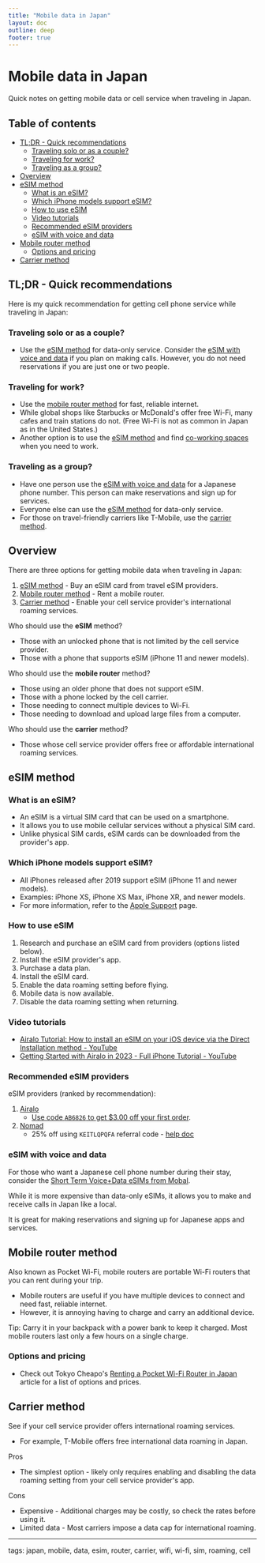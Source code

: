 ```yaml
---
title: "Mobile data in Japan"
layout: doc
outline: deep
footer: true
---
```


# Mobile data in Japan

Quick notes on getting mobile data or cell service when traveling in Japan.


## Table of contents <!-- omit in toc -->

* [TL;DR - Quick recommendations](#tldr---quick-recommendations)
  * [Traveling solo or as a couple?](#traveling-solo-or-as-a-couple)
  * [Traveling for work?](#traveling-for-work)
  * [Traveling as a group?](#traveling-as-a-group)
* [Overview](#overview)
* [eSIM method](#esim-method)
  * [What is an eSIM?](#what-is-an-esim)
  * [Which iPhone models support eSIM?](#which-iphone-models-support-esim)
  * [How to use eSIM](#how-to-use-esim)
  * [Video tutorials](#video-tutorials)
  * [Recommended eSIM providers](#recommended-esim-providers)
  * [eSIM with voice and data](#esim-with-voice-and-data)
* [Mobile router method](#mobile-router-method)
  * [Options and pricing](#options-and-pricing)
* [Carrier method](#carrier-method)


## TL;DR - Quick recommendations

Here is my quick recommendation for getting cell phone service while traveling in Japan:


### Traveling solo or as a couple?

* Use the [eSIM method](#esim-method) for data-only service. Consider the [eSIM with voice and data](#esim-with-voice-and-data) if you plan on making calls. However, you do not need reservations if you are just one or two people.


### Traveling for work?

* Use the [mobile router method](#mobile-router-method) for fast, reliable internet.
* While global shops like Starbucks or McDonald's offer free Wi-Fi, many cafes and train stations do not. (Free Wi-Fi is not as common in Japan as in the United States.)
* Another option is to use the [eSIM method](#esim-method) and find [co-working spaces](https://tokyocheapo.com/business/drop-in-coworking-spaces-tokyo/) when you need to work.


### Traveling as a group?

* Have one person use the [eSIM with voice and data](#esim-with-voice-and-data) for a Japanese phone number. This person can make reservations and sign up for services.
* Everyone else can use the [eSIM method](#esim-method) for data-only service.
* For those on travel-friendly carriers like T-Mobile, use the [carrier method](#carrier-method).


## Overview

There are three options for getting mobile data when traveling in Japan:
1. [eSIM method](#esim-method) - Buy an eSIM card from travel eSIM providers.
2. [Mobile router method](#mobile-router-method) - Rent a mobile router.
3. [Carrier method](#carrier-method) - Enable your cell service provider's international roaming services.

Who should use the **eSIM** method?
* Those with an unlocked phone that is not limited by the cell service provider.
* Those with a phone that supports eSIM (iPhone 11 and newer models).

Who should use the **mobile router** method?
* Those using an older phone that does not support eSIM.
* Those with a phone locked by the cell carrier.
* Those needing to connect multiple devices to Wi-Fi.
* Those needing to download and upload large files from a computer.

Who should use the **carrier** method?
* Those whose cell service provider offers free or affordable international roaming services.


## eSIM method


### What is an eSIM?

* An eSIM is a virtual SIM card that can be used on a smartphone.
* It allows you to use mobile cellular services without a physical SIM card.
* Unlike physical SIM cards, eSIM cards can be downloaded from the provider's app.


### Which iPhone models support eSIM?

* All iPhones released after 2019 support eSIM (iPhone 11 and newer models).
* Examples: iPhone XS, iPhone XS Max, iPhone XR, and newer models.
* For more information, refer to the [Apple Support](https://support.apple.com/en-us/HT209044) page.


### How to use eSIM

1. Research and purchase an eSIM card from providers (options listed below).
2. Install the eSIM provider's app.
3. Purchase a data plan.
4. Install the eSIM card.
5. Enable the data roaming setting before flying.
6. Mobile data is now available.
7. Disable the data roaming setting when returning.


### Video tutorials

* [Airalo Tutorial: How to install an eSIM on your iOS device via the Direct Installation method - YouTube](https://www.youtube.com/watch?v=LOCh56YYvUY)
* [Getting Started with Airalo in 2023 - Full iPhone Tutorial - YouTube](https://www.youtube.com/watch?v=Pi1Cb1tEeSI)


### Recommended eSIM providers

eSIM providers (ranked by recommendation):
1. [Airalo](https://www.airalo.com/japan-eSIM)
    * [Use code `AB6826` to get $3.00 off your first order](https://ref.airalo.com/DB2m).
1. [Nomad](https://www.getnomad.app/japan-eSIM)
    * 25% off using `KEITLQPQFA` referral code - [help doc](https://www.getnomad.app/help-center/articles/9886364)


### eSIM with voice and data

For those who want a Japanese cell phone number during their stay, consider the [Short Term Voice+Data eSIMs from Mobal](https://www.mobal.com/japan-esims/?t=st#:~:text=Short%20Term%20Voice%2BData%20eSIMs).

While it is more expensive than data-only eSIMs, it allows you to make and receive calls in Japan like a local.

It is great for making reservations and signing up for Japanese apps and services.


## Mobile router method

Also known as Pocket Wi-Fi, mobile routers are portable Wi-Fi routers that you can rent during your trip.
* Mobile routers are useful if you have multiple devices to connect and need fast, reliable internet.
* However, it is annoying having to charge and carry an additional device.

Tip: Carry it in your backpack with a power bank to keep it charged. Most mobile routers last only a few hours on a single charge.


### Options and pricing

* Check out Tokyo Cheapo's [Renting a Pocket Wi-Fi Router in Japan](https://tokyocheapo.com/business/internet/rent-wifi-router-japan/) article for a list of options and prices.


## Carrier method

See if your cell service provider offers international roaming services.
* For example, T-Mobile offers free international data roaming in Japan.


Pros
* The simplest option - likely only requires enabling and disabling the data roaming setting from your cell service provider's app.

Cons
* Expensive - Additional charges may be costly, so check the rates before using it.
* Limited data - Most carriers impose a data cap for international roaming.

---

tags: japan, mobile, data, esim, router, carrier, wifi, wi-fi, sim, roaming, cell
